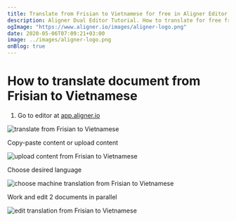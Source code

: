 ```yaml
---
title: Translate from Frisian to Vietnamese for free in Aligner Editor
description: Aligner Dual Editor Tutorial. How to translate for free from Frisian to Vietnamese. Aligner is multilingual document management platform. 
ogImage: "https://www.aligner.io/images/aligner-logo.png"
date: 2020-05-06T07:09:21+03:00
image: ../images/aligner-logo.png
onBlog: true
---
```


# How to translate document from Frisian to Vietnamese

1. Go to editor at [app.aligner.io](https://app.aligner.io "Aligner App web page")

![translate from Frisian to Vietnamese](../aligner-blank-editor.png "translate from Frisian to Vietnamese")

Copy-paste content or upload content

![upload content from Frisian to Vietnamese](../aligner-uploaded-document.png "upload content from Frisian to Vietnamese")

Choose desired language

![choose machine translation from Frisian to Vietnamese](../aligner-language-dropdown.png "choose machine translation from Frisian to Vietnamese")

Work and edit 2 documents in parallel

![edit translation from Frisian to Vietnamese](../aligner-double-sitded-editor.png "edit translation from Frisian to Vietnamese")


